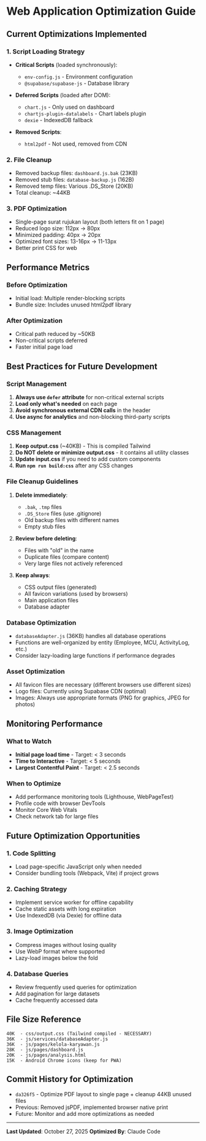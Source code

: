 # Web Application Optimization Guide

## Current Optimizations Implemented

### 1. Script Loading Strategy
- **Critical Scripts** (loaded synchronously):
  - `env-config.js` - Environment configuration
  - `@supabase/supabase-js` - Database library

- **Deferred Scripts** (loaded after DOM):
  - `chart.js` - Only used on dashboard
  - `chartjs-plugin-datalabels` - Chart labels plugin
  - `dexie` - IndexedDB fallback

- **Removed Scripts**:
  - `html2pdf` - Not used, removed from CDN

### 2. File Cleanup
- Removed backup files: `dashboard.js.bak` (23KB)
- Removed stub files: `database-backup.js` (162B)
- Removed temp files: Various .DS_Store (20KB)
- Total cleanup: ~44KB

### 3. PDF Optimization
- Single-page surat rujukan layout (both letters fit on 1 page)
- Reduced logo size: 112px → 80px
- Minimized padding: 40px → 20px
- Optimized font sizes: 13-16px → 11-13px
- Better print CSS for web

## Performance Metrics

### Before Optimization
- Initial load: Multiple render-blocking scripts
- Bundle size: Includes unused html2pdf library

### After Optimization
- Critical path reduced by ~50KB
- Non-critical scripts deferred
- Faster initial page load

## Best Practices for Future Development

### Script Management
1. **Always use `defer` attribute** for non-critical external scripts
2. **Load only what's needed** on each page
3. **Avoid synchronous external CDN calls** in the header
4. **Use async for analytics** and non-blocking third-party scripts

### CSS Management
1. **Keep output.css** (~40KB) - This is compiled Tailwind
2. **Do NOT delete or minimize output.css** - it contains all utility classes
3. **Update input.css** if you need to add custom components
4. **Run `npm run build:css`** after any CSS changes

### File Cleanup Guidelines
1. **Delete immediately**:
   - `.bak`, `.tmp` files
   - `.DS_Store` files (use .gitignore)
   - Old backup files with different names
   - Empty stub files

2. **Review before deleting**:
   - Files with "old" in the name
   - Duplicate files (compare content)
   - Very large files not actively referenced

3. **Keep always**:
   - CSS output files (generated)
   - All favicon variations (used by browsers)
   - Main application files
   - Database adapter

### Database Optimization
- `databaseAdapter.js` (36KB) handles all database operations
- Functions are well-organized by entity (Employee, MCU, ActivityLog, etc.)
- Consider lazy-loading large functions if performance degrades

### Asset Optimization
- All favicon files are necessary (different browsers use different sizes)
- Logo files: Currently using Supabase CDN (optimal)
- Images: Always use appropriate formats (PNG for graphics, JPEG for photos)

## Monitoring Performance

### What to Watch
- **Initial page load time** - Target: < 3 seconds
- **Time to Interactive** - Target: < 5 seconds
- **Largest Contentful Paint** - Target: < 2.5 seconds

### When to Optimize
- Add performance monitoring tools (Lighthouse, WebPageTest)
- Profile code with browser DevTools
- Monitor Core Web Vitals
- Check network tab for large files

## Future Optimization Opportunities

### 1. Code Splitting
- Load page-specific JavaScript only when needed
- Consider bundling tools (Webpack, Vite) if project grows

### 2. Caching Strategy
- Implement service worker for offline capability
- Cache static assets with long expiration
- Use IndexedDB (via Dexie) for offline data

### 3. Image Optimization
- Compress images without losing quality
- Use WebP format where supported
- Lazy-load images below the fold

### 4. Database Queries
- Review frequently used queries for optimization
- Add pagination for large datasets
- Cache frequently accessed data

## File Size Reference

```
40K  - css/output.css (Tailwind compiled - NECESSARY)
36K  - js/services/databaseAdapter.js
36K  - js/pages/kelola-karyawan.js
28K  - js/pages/dashboard.js
20K  - js/pages/analysis.html
15K  - Android Chrome icons (keep for PWA)
```

## Commit History for Optimization

- `da326f5` - Optimize PDF layout to single page + cleanup 44KB unused files
- Previous: Removed jsPDF, implemented browser native print
- Future: Monitor and add more optimizations as needed

---

**Last Updated**: October 27, 2025
**Optimized By**: Claude Code
